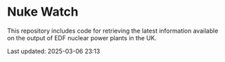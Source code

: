 # Nuke Watch

This repository includes code for retrieving the latest information available on the output of EDF nuclear power plants in the UK.

Last updated: 2025-03-06 23:13